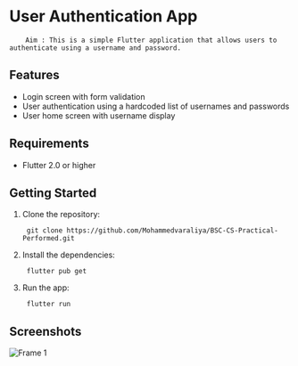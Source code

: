 # User Authentication App

        Aim : This is a simple Flutter application that allows users to authenticate using a username and password.

## Features

* Login screen with form validation
* User authentication using a hardcoded list of usernames and passwords
* User home screen with username display

## Requirements

* Flutter 2.0 or higher

## Getting Started

1. Clone the repository:

        git clone https://github.com/Mohammedvaraliya/BSC-CS-Practical-Performed.git

2. Install the dependencies:

        flutter pub get

3. Run the app:

        flutter run

## Screenshots

![Frame 1](https://user-images.githubusercontent.com/95087498/220708069-b0187150-0065-468c-b4f4-5446b0fc35c7.png)

